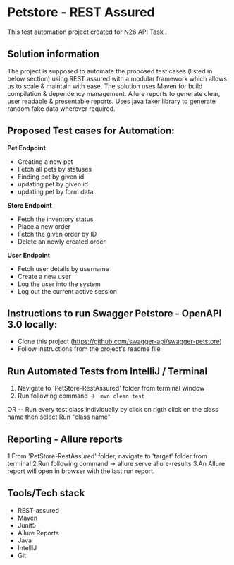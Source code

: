 # Petstore - REST Assured

This test automation project created for N26 API Task .
	
Solution information
----------------------
The project is supposed to automate the proposed test cases (listed in below section) using REST assured with a modular framework which allows us to scale & maintain with ease. The solution uses Maven for build compilation & dependency management. Allure reports to generate clear, user readable & presentable reports. Uses java faker library to generate random fake data wherever required.
	
Proposed Test cases for Automation:
----------------------
**Pet Endpoint**
- Creating a new pet
- Fetch all pets by statuses
- Finding pet by given id
- updating pet by given id
- updating pet by form data

**Store Endpoint**
- Fetch the inventory status
- Place a new order
- Fetch the given order by ID
- Delete an newly created order

**User Endpoint**
- Fetch user details by username
- Create a new user
- Log the user into the system
- Log out the current active session	
	
Instructions to run Swagger Petstore - OpenAPI 3.0 locally:
----------------------
- Clone this project (https://github.com/swagger-api/swagger-petstore)
- Follow instructions from the project's readme file
	
Run Automated Tests from IntelliJ / Terminal
----------------------
1. Navigate to 'PetStore-RestAssured' folder from terminal window
2. Run following command -> ``` mvn clean test```

OR -- Run every test class individually by click on rigth click on the class name then select Run "class name"

Reporting - Allure reports
----------------------
1.From 'PetStore-RestAssured' folder, navigate to 'target' folder from terminal
2.Run following command -> allure serve allure-results
3.An Allure report will open in browser with the last run report.

Tools/Tech stack
----------------------
- REST-assured
- Maven
- Junit5
- Allure Reports
- Java
- IntelliJ
- Git
